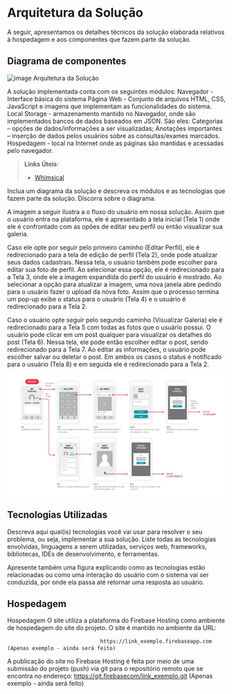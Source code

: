 # Arquitetura da Solução

A seguir, apresentamos os detalhes técnicos da solução elaborada relativos à hospedagem e aos componentes que fazem parte da solução.

## Diagrama de componentes
![image](https://user-images.githubusercontent.com/106809153/193957455-96a156f0-a080-45cd-a9aa-c24b9643dcad.png)
                            Arquitetura da Solução

A solução implementada conta com os seguintes módulos:
  Navegador - Interface básica do sistema 
    Página Web - Conjunto de arquivos HTML, CSS, JavaScript e imagens que implementam as funcionalidades do sistema.
    Local Storage - armazenamento mantido no Navegador, onde são implementados bancos de dados baseados em JSON. São eles: 
    	Categorias – opções de dados/informações a ser visualizadas;
    	Anotações importantes – inserção de dados pelos usuários sobre as consultas/exames marcados.
	Hospedagem - local na Internet onde as páginas são mantidas e acessadas pelo navegador. 

> **Links Úteis**:
>
> - [Whimsical](https://whimsical.com/)

Inclua um diagrama da solução e descreva os módulos e as tecnologias que fazem parte da solução. Discorra sobre o diagrama.

A imagem a seguir ilustra a o fluxo do usuário em nossa solução. Assim
que o usuário entra na plataforma, ele é apresentado à tela inicial
(Tela 1) onde ele é confrontado com as opões de editar seu perfil ou
então visualizar sua galeria.

Caso ele opte por seguir pelo primeiro caminho (Editar Perfil), ele é
redirecionado para a tela de edição de perfil (Tela 2), onde pode
atualizar seus dados cadastrais. Nessa tela, o usuário também pode
escolher para editar sua foto de perfil. Ao selecionar essa opção, ele é
redirecionado para a Tela 3, onde ele a imagem expandida do perfil do
usuário é mostrado. Ao selecionar a opção para atualizar a imagem, uma
nova janela abre pedindo para o usuário fazer o upload da nova foto.
Assim que o processo termina um pop-up exibe o status para o usuário
(Tela 4) e o usuário é redirecionado para a Tela 2.

Caso o usuário opte seguir pelo segundo caminho (Visualizar Galeria) ele
é redirecionado para a Tela 5 com todas as fotos que o usuário possui. O
usuário pode clicar em um post qualquer para visualizar os detalhes do
post (Tela 6). Nessa tela, ele pode então escolher editar o post, sendo
redirecionado para a Tela 7. Ao editar as informações, o usuário pode
escolher salvar ou deletar o post. Em ambos os casos o status é
notificado para o usuário (Tela 8) e em seguida ele é redirecionado
para a Tela 2.

![Exemplo de UserFlow](img/userflow.jpg)


## Tecnologias Utilizadas

Descreva aqui qual(is) tecnologias você vai usar para resolver o seu problema, ou seja, implementar a sua solução. Liste todas as tecnologias envolvidas, linguagens a serem utilizadas, serviços web, frameworks, bibliotecas, IDEs de desenvolvimento, e ferramentas.

Apresente também uma figura explicando como as tecnologias estão relacionadas ou como uma interação do usuário com o sistema vai ser conduzida, por onde ela passa até retornar uma resposta ao usuário.


## Hospedagem

Hospedagem
O site utiliza a plataforma do Firebase Hosting como ambiente de hospedagem do site do projeto. O site é mantido no ambiente da URL: 

                                  https://link_exemplo.firebaseapp.com (Apenas exemplo - ainda será feito)

A publicação do site no Firebase Hosting é feita por meio de uma submissão do projeto (push) via git para o repositório remoto que se encontra no endereço: 
                                  https://git.firebasecom/link_exemplo.git (Apenas exemplo - ainda será feito)


